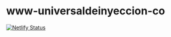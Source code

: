 # www-universaldeinyeccion-co
[![Netlify Status](https://api.netlify.com/api/v1/badges/f47e0db0-2b43-48b0-a7d9-e9d777a9d61a/deploy-status)](https://app.netlify.com/sites/www-universaldeinyeccion-co/deploys)

